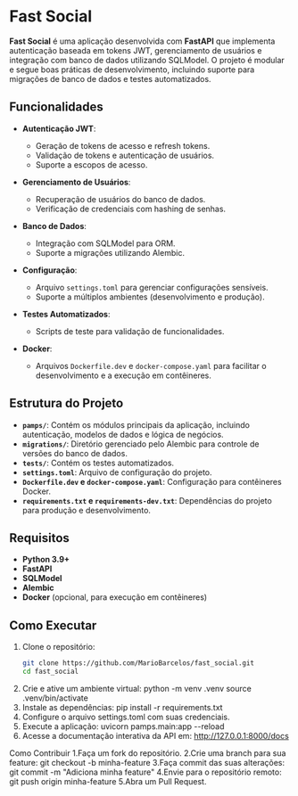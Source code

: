 # Fast Social

**Fast Social** é uma aplicação desenvolvida com **FastAPI** que implementa autenticação baseada em tokens JWT, gerenciamento de usuários e integração com banco de dados utilizando SQLModel. O projeto é modular e segue boas práticas de desenvolvimento, incluindo suporte para migrações de banco de dados e testes automatizados.

## Funcionalidades

- **Autenticação JWT**:
  - Geração de tokens de acesso e refresh tokens.
  - Validação de tokens e autenticação de usuários.
  - Suporte a escopos de acesso.

- **Gerenciamento de Usuários**:
  - Recuperação de usuários do banco de dados.
  - Verificação de credenciais com hashing de senhas.

- **Banco de Dados**:
  - Integração com SQLModel para ORM.
  - Suporte a migrações utilizando Alembic.

- **Configuração**:
  - Arquivo `settings.toml` para gerenciar configurações sensíveis.
  - Suporte a múltiplos ambientes (desenvolvimento e produção).

- **Testes Automatizados**:
  - Scripts de teste para validação de funcionalidades.

- **Docker**:
  - Arquivos `Dockerfile.dev` e `docker-compose.yaml` para facilitar o desenvolvimento e a execução em contêineres.

## Estrutura do Projeto

- **`pamps/`**: Contém os módulos principais da aplicação, incluindo autenticação, modelos de dados e lógica de negócios.
- **`migrations/`**: Diretório gerenciado pelo Alembic para controle de versões do banco de dados.
- **`tests/`**: Contém os testes automatizados.
- **`settings.toml`**: Arquivo de configuração do projeto.
- **`Dockerfile.dev` e `docker-compose.yaml`**: Configuração para contêineres Docker.
- **`requirements.txt` e `requirements-dev.txt`**: Dependências do projeto para produção e desenvolvimento.

## Requisitos

- **Python 3.9+**
- **FastAPI**
- **SQLModel**
- **Alembic**
- **Docker** (opcional, para execução em contêineres)

## Como Executar

1. Clone o repositório:
    ```bash
    git clone https://github.com/MarioBarcelos/fast_social.git
    cd fast_social
2. Crie e ative um ambiente virtual:
    python -m venv .venv
    source .venv/bin/activate
3. Instale as dependências:
    pip install -r requirements.txt
4. Configure o arquivo settings.toml com suas credenciais.
5. Execute a aplicação:
    uvicorn pamps.main:app --reload
6. Acesse a documentação interativa da API em:
    http://127.0.0.1:8000/docs

Como Contribuir
    1.Faça um fork do repositório.
    2.Crie uma branch para sua feature:
        git checkout -b minha-feature
    3.Faça commit das suas alterações:
        git commit -m "Adiciona minha feature"
    4.Envie para o repositório remoto:
        git push origin minha-feature
    5.Abra um Pull Request.